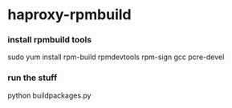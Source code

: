 # haproxy-rpmbuild

### install rpmbuild tools

  sudo yum install rpm-build rpmdevtools rpm-sign gcc pcre-devel


### run the stuff

  python buildpackages.py
